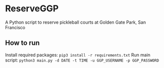 # ReserveGGP
A Python script to reserve pickleball courts at Golden Gate Park, San Francisco

## How to run 
Install required packages: `pip3 install -r requirements.txt` 
Run main script: `python3 main.py -d DATE -t TIME -u GGP_USERNAME -p GGP_PASSWORD` 

